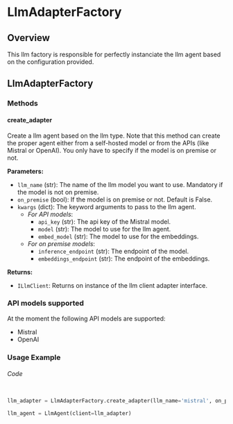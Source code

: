 # LlmAdapterFactory

## Overview

This llm factory is responsible for perfectly instanciate the llm agent based on the configuration provided. 

## LlmAdapterFactory

### Methods

#### create_adapter

Create a llm agent based on the llm type. Note that this method can create the proper agent either from a self-hosted model or from the APIs (like Mistral or OpenAI). You only have to specify if the model is on premise or not.

**Parameters:**

- `llm_name` (str): The name of the llm model you want to use. Mandatory if the model is not on premise.
- `on_premise` (bool): If the model is on premise or not. Default is False.
- `kwargs` (dict): The keyword arguments to pass to the llm agent.
    - *For API models*:
        - `api_key` (str): The api key of the Mistral model.
        - `model` (str): The model to use for the llm agent.
        - `embed_model` (str): The model to use for the embeddings.
    - *For on premise models*:
        - `inference_endpoint` (str): The endpoint of the model.
        - `embeddings_endpoint` (str): The endpoint of the embeddings.

**Returns:**

- `ILlmClient`: Returns on instance of the llm client adapter interface. 


### API models supported

At the moment the following API models are supported:

- Mistral
- OpenAI


### Usage Example

###### Code

```py

llm_adapter = LlmAdapterFactory.create_adapter(llm_name='mistral', on_premise=False, api_key='api_key', model='mistral-large', embed_model='mistral-embed')

llm_agent = LlmAgent(client=llm_adapter)

```